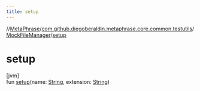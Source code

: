 ```yaml
---
title: setup
---
```

//[MetaPhrase](../../../index.html)/[com.github.diegoberaldin.metaphrase.core.common.testutils](../index.html)/[MockFileManager](index.html)/[setup](setup.html)



# setup



[jvm]\
fun [setup](setup.html)(name: [String](https://kotlinlang.org/api/latest/jvm/stdlib/kotlin/-string/index.html), extension: [String](https://kotlinlang.org/api/latest/jvm/stdlib/kotlin/-string/index.html))




